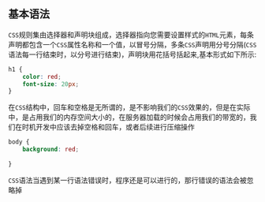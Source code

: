 ## 基本语法

`CSS`规则集由选择器和声明块组成，选择器指向您需要设置样式的`HTML`元素，每条声明都包含一个`CSS`属性名称和一个值，以冒号分隔，多条`CSS`声明用分号分隔(`CSS`语法每一行结束时，以分号进行结束)，声明块用花括号括起来,基本形式如下所示:

```css
h1 {
    color: red;
    font-size: 20px;
}
```

在`CSS`结构中，回车和空格是无所谓的，是不影响我们的`CSS`效果的，但是在实际中，是占用我们的内存空间大小的，在服务器加载的时候会占用我们的带宽的，我们在时机开发中应该去掉空格和回车，或者后续进行压缩操作

```css
body {
    background: red;
    
}
```

`CSS`语法当遇到某一行语法错误时，程序还是可以进行的，那行错误的语法会被忽略掉

